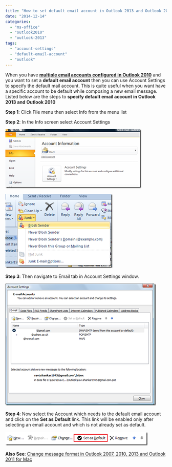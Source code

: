 ```yaml
---
title: "How to set default email account in Outlook 2013 and Outlook 2010"
date: "2014-12-14"
categories: 
  - "ms-office"
  - "outlook2010"
  - "outlook-2013"
tags: 
  - "account-settings"
  - "default-email-account"
  - "outlook"
---
```


When you have **[multiple email accounts configured in Outlook 2010](http://blogmines.com/blog/2010/02/10/configuring-microsoft-outlook-2010-for-gmail/)** and you want to set a **default email account** then you can use Account Settings to specify the default mail account. This is quite useful when you want have a specific account to be default while composing a new email message. Listed below are the steps to **specify default email account in Outlook 2013 and Outlook 2010**

**Step 1**: Click File menu then select Info from the menu list

**Step 2**: In the Info screen select Account Settings

[![Outlook 2013 and Outlook 2010 Info Screen](/assets/images/1_image_thumb62.png "Outlook 2013 and Outlook 2010 Info Screen")](http://blogmines.com/blog/wp-content/uploads/2010/07/image63.png)

[![Account Settings in Outlook 2013 and Outlook 2010](/assets/images/image_thumb63.png "Account Settings in Outlook 2013 and Outlook 2010")](http://blogmines.com/blog/wp-content/uploads/2010/07/image64.png)

**Step 3**: Then navigate to Email tab in Account Settings window.

[![Email accounts in Outlook 2013 and Outlook 2010](/assets/images/image_thumb64.png "Email accounts in Outlook 2013 and Outlook 2010")](http://blogmines.com/blog/wp-content/uploads/2010/07/image65.png)

**Step 4**: Now select the Account which needs to the default email account and click on the **Set as Default** link. This link will be enabled only after selecting an email account and which is not already set as default.

[![Set as Default email account in Outlook 2013 and Outlook 2010](/assets/images/image_thumb65.png "Set as Default email account in Outlook 2013 and Outlook 2010")](http://blogmines.com/blog/wp-content/uploads/2010/07/image66.png)

**Also See**: [Change message format in Outlook 2007, 2010, 2013 and Outlook 2011 for Mac](http://blogmines.com/blog/how-to-change-message-format-in-microsoft-outlook/)
